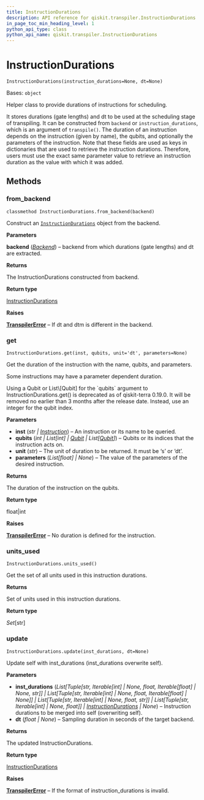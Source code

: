 ```yaml
---
title: InstructionDurations
description: API reference for qiskit.transpiler.InstructionDurations
in_page_toc_min_heading_level: 1
python_api_type: class
python_api_name: qiskit.transpiler.InstructionDurations
---
```


# InstructionDurations

<span id="qiskit.transpiler.InstructionDurations" />

`InstructionDurations(instruction_durations=None, dt=None)`

Bases: `object`

Helper class to provide durations of instructions for scheduling.

It stores durations (gate lengths) and dt to be used at the scheduling stage of transpiling. It can be constructed from `backend` or `instruction_durations`, which is an argument of `transpile()`. The duration of an instruction depends on the instruction (given by name), the qubits, and optionally the parameters of the instruction. Note that these fields are used as keys in dictionaries that are used to retrieve the instruction durations. Therefore, users must use the exact same parameter value to retrieve an instruction duration as the value with which it was added.

## Methods

<span id="qiskit-transpiler-instructiondurations-from-backend" />

### from\_backend

<span id="qiskit.transpiler.InstructionDurations.from_backend" />

`classmethod InstructionDurations.from_backend(backend)`

Construct an [`InstructionDurations`](qiskit.transpiler.InstructionDurations "qiskit.transpiler.InstructionDurations") object from the backend.

**Parameters**

**backend** ([*Backend*](qiskit.providers.Backend "qiskit.providers.backend.Backend")) – backend from which durations (gate lengths) and dt are extracted.

**Returns**

The InstructionDurations constructed from backend.

**Return type**

[InstructionDurations](qiskit.transpiler.InstructionDurations "qiskit.transpiler.InstructionDurations")

**Raises**

[**TranspilerError**](qiskit.transpiler.TranspilerError "qiskit.transpiler.TranspilerError") – If dt and dtm is different in the backend.

<span id="qiskit-transpiler-instructiondurations-get" />

### get

<span id="qiskit.transpiler.InstructionDurations.get" />

`InstructionDurations.get(inst, qubits, unit='dt', parameters=None)`

Get the duration of the instruction with the name, qubits, and parameters.

Some instructions may have a parameter dependent duration.

<Admonition title="Deprecated since version 0.19.0" type="danger">
  Using a Qubit or List\[Qubit] for the `qubits` argument to InstructionDurations.get() is deprecated as of qiskit-terra 0.19.0. It will be removed no earlier than 3 months after the release date. Instead, use an integer for the qubit index.
</Admonition>

**Parameters**

*   **inst** (*str |* [*Instruction*](qiskit.circuit.Instruction "qiskit.circuit.instruction.Instruction")) – An instruction or its name to be queried.
*   **qubits** (*int | List\[int] |* [*Qubit*](qiskit.circuit.Qubit "qiskit.circuit.quantumregister.Qubit") *| List\[*[*Qubit*](qiskit.circuit.Qubit "qiskit.circuit.quantumregister.Qubit")*]*) – Qubits or its indices that the instruction acts on.
*   **unit** (*str*) – The unit of duration to be returned. It must be ‘s’ or ‘dt’.
*   **parameters** (*List\[float] | None*) – The value of the parameters of the desired instruction.

**Returns**

The duration of the instruction on the qubits.

**Return type**

float|int

**Raises**

[**TranspilerError**](qiskit.transpiler.TranspilerError "qiskit.transpiler.TranspilerError") – No duration is defined for the instruction.

<span id="qiskit-transpiler-instructiondurations-units-used" />

### units\_used

<span id="qiskit.transpiler.InstructionDurations.units_used" />

`InstructionDurations.units_used()`

Get the set of all units used in this instruction durations.

**Returns**

Set of units used in this instruction durations.

**Return type**

*Set*\[str]

<span id="qiskit-transpiler-instructiondurations-update" />

### update

<span id="qiskit.transpiler.InstructionDurations.update" />

`InstructionDurations.update(inst_durations, dt=None)`

Update self with inst\_durations (inst\_durations overwrite self).

**Parameters**

*   **inst\_durations** (*List\[Tuple\[str, Iterable\[int] | None, float, Iterable\[float] | None, str]] | List\[Tuple\[str, Iterable\[int] | None, float, Iterable\[float] | None]] | List\[Tuple\[str, Iterable\[int] | None, float, str]] | List\[Tuple\[str, Iterable\[int] | None, float]] |* [*InstructionDurations*](qiskit.transpiler.InstructionDurations "qiskit.transpiler.instruction_durations.InstructionDurations") *| None*) – Instruction durations to be merged into self (overwriting self).
*   **dt** (*float | None*) – Sampling duration in seconds of the target backend.

**Returns**

The updated InstructionDurations.

**Return type**

[InstructionDurations](qiskit.transpiler.InstructionDurations "qiskit.transpiler.InstructionDurations")

**Raises**

[**TranspilerError**](qiskit.transpiler.TranspilerError "qiskit.transpiler.TranspilerError") – If the format of instruction\_durations is invalid.

